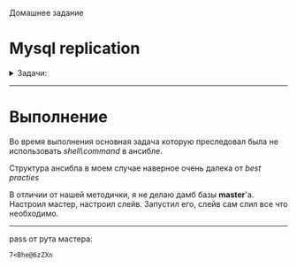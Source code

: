 Домашнее задание

# Mysql replication

<details>
<summary> Задачи: </summary> 

развернуть дамп и настроить репликацию
В материалах приложены ссылки на вагрант для репликации
и дамп базы bet.dmp
базу развернуть на мастере
и настроить чтобы реплицировались таблицы
| bookmaker |
| competition |
| market |
| odds |
| outcome

* Настроить GTID репликацию

</details>

_____________________________________________

# Выполнение

Во время выполнения основная задача которую преследовал была не использовать *shell\command* в ансибле. 

Структура ансибла в моем случае наверное очень далека от *best practies* 

В отличии от нашей методички, я не делаю дамб базы **master**'a.
Настроил мастер, настроил слейв. Запустил его, слейв сам слил все что необходимо. 


______

pass от рута мастера:

```
7<Bhe@6zZXn
```
